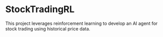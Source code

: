 # StockTradingRL
This project leverages reinforcement learning to develop an AI agent for stock trading using historical price data.
